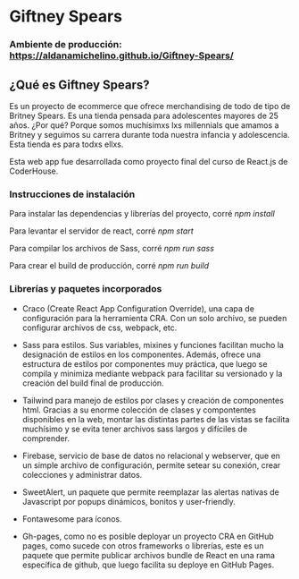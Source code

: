 # Giftney Spears

### Ambiente de producción: https://aldanamichelino.github.io/Giftney-Spears/

## ¿Qué es Giftney Spears?

Es un proyecto de ecommerce que ofrece merchandising de todo de tipo de Britney Spears. Es una tienda pensada para adolescentes mayores de 25 años. ¿Por qué? Porque somos muchísimxs lxs millennials que amamos a Britney y seguimos su carrera durante toda nuestra infancia y adolescencia. Esta tienda es para todxs ellxs.

Esta web app fue desarrollada como proyecto final del curso de React.js de CoderHouse.


### Instrucciones de instalación

Para instalar las dependencias y librerías del proyecto, corré *npm install*

Para levantar el servidor de react, corré *npm start*

Para compilar los archivos de Sass, corré *npm run sass*

Para crear el build de producción, corré *npm run build*


### Librerías y paquetes incorporados

- Craco (Create React App Configuration Override), una capa de configuración para la herramienta CRA. Con un solo archivo, se pueden configurar archivos de css, webpack, etc.

- Sass para estilos. Sus variables, mixines y funciones facilitan mucho la designación de estilos en los componentes. Además, ofrece una estructura de estilos por componentes muy práctica, que luego se compila y minimiza mediante webpack para facilitar su versionado y la creación del build final de producción.

- Tailwind para manejo de estilos por clases y creación de componentes html. Gracias a su enorme colección de clases y compontentes disponibles en la web, montar las distintas partes de las vistas se facilita muchísimo y se evita tener archivos sass largos y difíciles de comprender.

- Firebase, servicio de base de datos no relacional y webserver, que en un simple archivo de configuración, permite setear su conexión, crear colecciones y administrar datos.

- SweetAlert, un paquete que permite reemplazar las alertas nativas de Javascript por popups dinámicos, bonitos y user-friendly.

- Fontawesome para íconos.

- Gh-pages, como no es posible deployar un proyecto CRA en GitHub pages, como sucede con otros frameworks o librerías, este es un paquete que permite publicar archivos bundle de React en una rama específica de github, que luego facilita su deploye en GitHub Pages.

